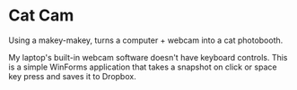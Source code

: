 Cat Cam
====================
Using a makey-makey, turns a computer + webcam into a cat photobooth. 

My laptop's built-in webcam software doesn't have keyboard controls.
This is a simple WinForms application that takes a snapshot on click or space key press and saves it to Dropbox.
